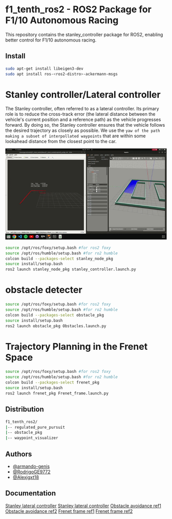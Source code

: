 # f1_tenth_ros2 - ROS2 Package for F1/10 Autonomous Racing
 
This repository contains the stanley_controller package for ROS2, enabling better control for F1/10 autonomous racing.

## Install
```bash
sudo apt-get install libeigen3-dev
sudo apt install ros-<ros2-distro>-ackermann-msgs
```

# Stanley controller/Lateral controller
The Stanley controller, often referred to as a lateral controller. Its primary role is to reduce the cross-track error (the lateral distance between the vehicle's current position and a reference path) as the vehicle progresses forward. By doing so, the Stanley controller ensures that the vehicle follows the desired trajectory as closely as possible. We use the `yaw of the path making a subset of interpollated waypoints` that are within some lookahead distance from the closest point to the car.

![Description of GIF](https://github.com/armando-genis/f1_tenth_ros2/blob/main/images/car_f1_10.gif)

```bash
source /opt/ros/foxy/setup.bash #for ros2 foxy
source /opt/ros/humble/setup.bash #for ro2 humble
colcon build --packages-select stanley_node_pkg
source install/setup.bash
ros2 launch stanley_node_pkg stanley_controller.launch.py
```




# obstacle detecter


```bash
source /opt/ros/foxy/setup.bash #for ros2 foxy
source /opt/ros/humble/setup.bash #for ro2 humble
colcon build --packages-select obstacle_pkg
source install/setup.bash
ros2 launch obstacle_pkg Obstacles.launch.py
```



# Trajectory Planning in the Frenet Space

```bash
source /opt/ros/foxy/setup.bash #for ros2 foxy
source /opt/ros/humble/setup.bash #for ro2 humble
colcon build --packages-select frenet_pkg
source install/setup.bash
ros2 launch frenet_pkg Frenet_frame.launch.py
```


## Distribution
```bash
f1_tenth_ros2/
|-- regulated_pure_pursuit
|-- obstacle_pkg
|-- waypoint_visualizer
```


## Authors

- [@armando-genis](https://github.com/armando-genis)
- [@RodrigoGE9772](https://github.com/RodrigoGE9772)
- [@Alexjgxt18](https://github.com/Alexjgxt18)

## Documentation

[Stanley lateral controller](https://ai.stanford.edu/~gabeh/papers/hoffmann_stanley_control07.pdf)
[Stanley lateral controller](https://github.com/Hyunwoo-Park-Yonsei/Stanley_method/blob/main/01_stanley.py)
[Obstacle avoidance ref1](http://www.iri.upc.edu/files/academic/master_thesis/32-MS-Thesis.pdf)
[Obstacle avoidance ref2](https://ipsj.ixsq.nii.ac.jp/ej/?action=repository_uri&item_id=222945&file_id=1&file_no=1)
[Frenet frame ref1](https://fjp.at/posts/optimal-frenet/)
[Frenet frame ref2](https://github.com/AtsushiSakai/PythonRobotics/blob/master/PathPlanning/FrenetOptimalTrajectory/frenet_optimal_trajectory.py)




